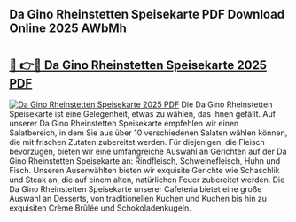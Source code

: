 ## Da Gino Rheinstetten Speisekarte PDF Download Online 2025 AWbMh

# <h2><a href="http://gc92b8.nevu.top/?p=Da+Gino+Rheinstetten+Speisekarte">🔗 👉🔴 Da Gino Rheinstetten Speisekarte 2025 PDF</a></h2>

[![Da Gino Rheinstetten Speisekarte 2025 PDF](https://i.imgur.com/dBaPXMq.png)](http://gc92b8.nevu.top/?p=Da+Gino+Rheinstetten+Speisekarte)
Die Da Gino Rheinstetten Speisekarte ist eine Gelegenheit, etwas zu wählen, das Ihnen gefällt. Auf unserer Da Gino Rheinstetten Speisekarte empfehlen wir einen Salatbereich, in dem Sie aus über 10 verschiedenen Salaten wählen können, die mit frischen Zutaten zubereitet werden. Für diejenigen, die Fleisch bevorzugen, bieten wir eine umfangreiche Auswahl an Gerichten auf der Da Gino Rheinstetten Speisekarte an: Rindfleisch, Schweinefleisch, Huhn und Fisch. Unseren Auserwählten bieten wir exquisite Gerichte wie Schaschlik und Steak an, die auf einem alten, natürlichen Feuer zubereitet werden. Die Da Gino Rheinstetten Speisekarte unserer Cafeteria bietet eine große Auswahl an Desserts, von traditionellen Kuchen und Kuchen bis hin zu exquisiten Crème Brûlée und Schokoladenkugeln.
